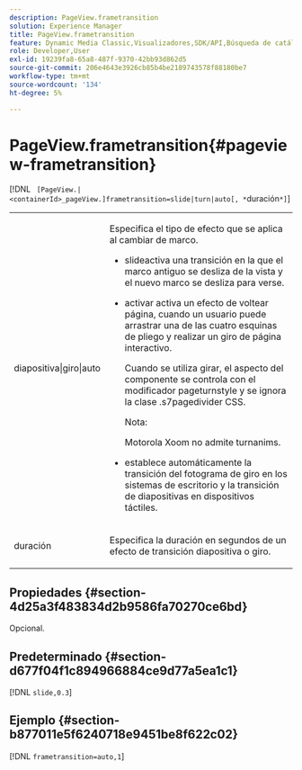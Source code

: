 ```yaml
---
description: PageView.frametransition
solution: Experience Manager
title: PageView.frametransition
feature: Dynamic Media Classic,Visualizadores,SDK/API,Búsqueda de catálogos electrónicos
role: Developer,User
exl-id: 19239fa8-65a8-487f-9370-42bb93d862d5
source-git-commit: 206e4643e3926cb85b4be2189743578f88180be7
workflow-type: tm+mt
source-wordcount: '134'
ht-degree: 5%

---
```


# PageView.frametransition{#pageview-frametransition}

[!DNL ` [PageView.|<containerId>_pageView.]frametransition=slide|turn|auto[, *`duración`*]`]

<table id="table_625D0EEDA21B46FEA3F5CF7DDF769B50"> 
 <tbody> 
  <tr> 
   <td colname="col1"> <p> <span class="codeph"> diapositiva|giro|auto</span> </p> </td> 
   <td colname="col2"> <p> Especifica el tipo de efecto que se aplica al cambiar de marco. </p> <p> 
     <ul id="ul_4224B7C2722A4185A8BD48703D019AA1"> 
      <li id="li_8482037F8E1C4F11A84DF51790A073FE"> <p><span class="codeph"> </span> slideactiva una transición en la que el marco antiguo se desliza de la vista y el nuevo marco se desliza para verse. </p> </li> 
      <li id="li_CE9A99564DF348D0A76AB2A5945155A5"> <p><span class="codeph"> </span> activar activa un efecto de voltear página, cuando un usuario puede arrastrar una de las cuatro esquinas de pliego y realizar un giro de página interactivo. </p> <p>Cuando se utiliza <span class="codeph"> girar</span>, el aspecto del componente se controla con el modificador <span class="codeph"> pageturnstyle</span> y se ignora la clase <span class="codeph"> .s7pagedivider</span> CSS. </p> <p>Nota:  <p><span class="codeph"> </span> Motorola Xoom no admite turnanims. </p> </p> </li> 
      <li id="li_79F85B0429CD4B389399FB3823FE767F"> <p> <span class="codeph"> </span> establece automáticamente la transición del fotograma de giro en los sistemas de escritorio y la transición de diapositivas en dispositivos táctiles. </p> </li> 
     </ul> </p> </td> 
  </tr> 
  <tr> 
   <td colname="col1"> <p><span class="codeph"><span class="varname"> duración</span></span> </p> </td> 
   <td colname="col2"> <p>Especifica la duración en segundos de un efecto de transición <span class="codeph"> diapositiva</span> o <span class="codeph"> giro</span>. </p> </td> 
  </tr> 
 </tbody> 
</table>

## Propiedades {#section-4d25a3f483834d2b9586fa70270ce6bd}

Opcional.

## Predeterminado {#section-d677f04f1c894966884ce9d77a5ea1c1}

[!DNL `slide,0.3`]

## Ejemplo {#section-b877011e5f6240718e9451be8f622c02}

[!DNL `frametransition=auto,1`]
